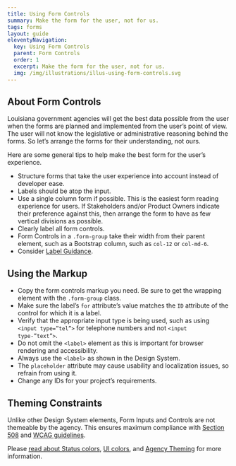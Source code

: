 ```yaml
---
title: Using Form Controls
summary: Make the form for the user, not for us.
tags: forms
layout: guide
eleventyNavigation:
  key: Using Form Controls
  parent: Form Controls
  order: 1
  excerpt: Make the form for the user, not for us.
  img: /img/illustrations/illus-using-form-controls.svg
---
```


## About Form Controls

Louisiana government agencies will get the best data possible from the user when the forms are planned and implemented from the user’s point of view. The user will not know the legislative or administrative reasoning behind the forms. So let’s arrange the forms for their understanding, not ours.

Here are some general tips to help make the best form for the user’s experience.

- Structure forms that take the user experience into account instead of developer ease.
- Labels should be atop the input.
- Use a single column form if possible. This is the easiest form reading experience for users. If Stakeholders and/or Product Owners indicate their preference against this, then arrange the form to have as few vertical divisions as possible.
- Clearly label all form controls.  
- Form Controls in a `.form-group` take their width from their parent element, such as a Bootstrap column, such as `col-12` or `col-md-6`.
- Consider [Label Guidance](/form-controls/labels-guidance).

## Using the Markup

* Copy the form controls markup you need. Be sure to get the wrapping element with the `.form-group` class.
* Make sure the label’s `for` attribute’s value matches the `ID` attribute of the control for which it is a label.
* Verify that the appropriate input type is being used, such as using `<input type=”tel”>` for telephone numbers and not `<input type-”text”>`.
* Do not omit the `<label>` element as this is important for browser rendering and accessibility.
* Always use the `<label>` as shown in the Design System.
* The `placeholder` attribute may cause usability and localization issues, so refrain from using it.
* Change any IDs for your project’s requirements.
    
## Theming Constraints

Unlike other Design System elements, Form Inputs and Controls are not themeable by the agency. This ensures maximum compliance with <a href="https://www.section508.gov/" target="_blank">Section 508</a> and <a href="https://www.w3.org/TR/WCAG21/" target="_blank">WCAG guidelines</a>.

Please [read about Status colors](/foundation/status-colors/), [UI colors](/foundation/ui-colors/), and [Agency Theming](/foundation/agency-theming/) for more information.
